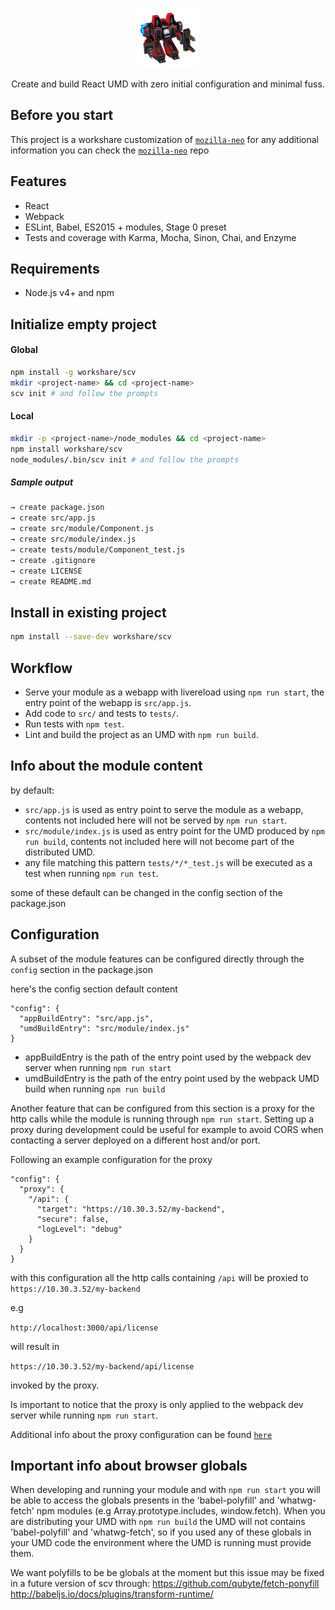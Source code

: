 <p align="center">
  <img src="scv.jpeg" height="96" />
</p>


<p align="center">Create and build React UMD with zero initial configuration and minimal fuss.</p>

## Before you start

This project is a workshare customization of [`mozilla-neo`](https://github.com/mozilla/neo/) for any additional information you can check the [`mozilla-neo`](https://github.com/mozilla/neo/) repo

## Features

- React
- Webpack
- ESLint, Babel, ES2015 + modules, Stage 0 preset
- Tests and coverage with Karma, Mocha, Sinon, Chai, and Enzyme

## Requirements

- Node.js v4+ and npm

## Initialize empty project

#### Global

```bash
npm install -g workshare/scv
mkdir <project-name> && cd <project-name>
scv init # and follow the prompts
```

#### Local

```bash
mkdir -p <project-name>/node_modules && cd <project-name>
npm install workshare/scv
node_modules/.bin/scv init # and follow the prompts
```

##### Sample output

```bash
→ create package.json
→ create src/app.js
→ create src/module/Component.js
→ create src/module/index.js
→ create tests/module/Component_test.js
→ create .gitignore
→ create LICENSE
→ create README.md
```

## Install in existing project

```bash
npm install --save-dev workshare/scv
```

## Workflow

- Serve your module as a webapp with livereload using `npm run start`, the entry point of the webapp is `src/app.js`.
- Add code to `src/` and tests to `tests/`.
- Run tests with `npm test`.
- Lint and build the project as an UMD with `npm run build`.

## Info about the module content

by default:

- `src/app.js` is used as entry point to serve the module as a webapp, contents not included here will not be served by `npm run start`.
- `src/module/index.js` is used as entry point for the UMD produced by `npm run build`, contents not included here will not become part of the distributed UMD.
- any file matching this pattern `tests/*/*_test.js` will be executed as a test when running `npm run test`.

some of these default can be changed in the config section of the package.json

## Configuration

A subset of the module features can be configured directly through the `config` section in the package.json

here's the config section default content

```
"config": {
  "appBuildEntry": "src/app.js",
  "umdBuildEntry": "src/module/index.js"
}
```

- appBuildEntry is the path of the entry point used by the webpack dev server when running `npm run start`
- umdBuildEntry is the path of the entry point used by the webpack UMD build when running `npm run build`

Another feature that can be configured from this section is a proxy for the http calls while the module is running through `npm run start`.
Setting up a proxy during development could be useful for example to avoid CORS when contacting a server deployed on a different host and/or port.

Following an example configuration for the proxy

```
"config": {
  "proxy": {
    "/api": {
      "target": "https://10.30.3.52/my-backend",
      "secure": false,
      "logLevel": "debug"
    }
  }
}
```

with this configuration all the http calls containing `/api` will be proxied to `https://10.30.3.52/my-backend`

e.g

`http://localhost:3000/api/license`

will result in

`https://10.30.3.52/my-backend/api/license`

invoked by the proxy.

Is important to notice that the proxy is only applied to the webpack dev server while running `npm run start`.

Additional info about the proxy configuration can be found [`here`](https://webpack.github.io/docs/webpack-dev-server.html#proxy)

## Important info about browser globals

When developing and running your module and with `npm run start` you will be able to access the globals presents in the 'babel-polyfill' and 'whatwg-fetch' npm modules (e.g Array.prototype.includes, window.fetch).
When you are distributing your UMD with `npm run build` the UMD will not contains 'babel-polyfill' and 'whatwg-fetch', so if you used any of these globals in your UMD code the environment where the UMD is running must provide them.

We want polyfills to be be globals at the moment but this issue may be fixed in a future version of scv through:
https://github.com/qubyte/fetch-ponyfill
http://babeljs.io/docs/plugins/transform-runtime/

